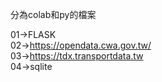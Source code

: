
分為colab和py的檔案  

01->FLASK  
02->https://opendata.cwa.gov.tw/  
03->https://tdx.transportdata.tw  
04->sqlite  
